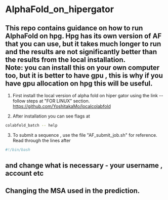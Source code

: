 # AlphaFold_on_hipergator 
This repo contains guidance on how to run AlphaFold on hpg. 
Hpg has its own version of AF that you can use, but it takes much longer to run and the results are not significantly better than the results from the local installation. <br>
Note: you can install this on your own computer too, but it is better to have gpu , this is why if you have gpu allocation on hpg this will be useful. 
----------

1. First install the local version of alpha fold on hiper gator using the link -- follow steps at "FOR LINUX" section. 
https://github.com/YoshitakaMo/localcolabfold


2. After installation you can see flags at

```bash
colabfold_batch -- help
```
3. To submit a sequence , use the file "AF_submit_job.sh" for reference. Read through the lines after 
```bash
#!/bin/bash
```
and change what is necessary - your username , account etc 
---------------------------
## Changing the MSA used in the prediction. 